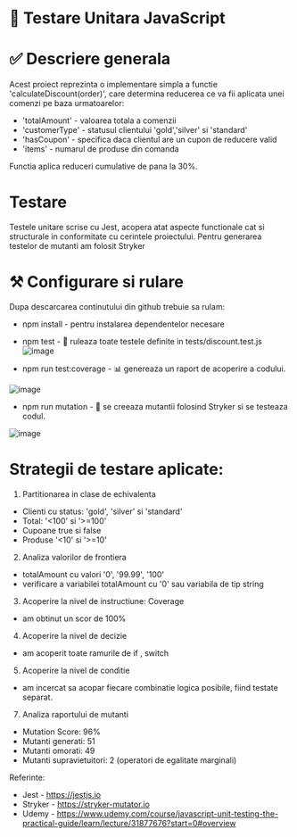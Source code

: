 # 🧪 Testare Unitara JavaScript 

# ✅ Descriere generala
Acest proiect reprezinta o implementare simpla a functie 'calculateDiscount(order)', care determina reducerea ce va fii aplicata unei comenzi pe baza urmatoarelor:

- 'totalAmount' - valoarea totala a comenzii
- 'customerType' - statusul clientului 'gold','silver' si 'standard'
- 'hasCoupon' - specifica daca clientul are un cupon de reducere valid
- 'items' - numarul de produse din comanda

Functia aplica reduceri cumulative de pana la 30%.

# Testare
Testele unitare scrise cu Jest, acopera atat aspecte functionale cat si structurale in conformitate cu cerintele proiectului.
Pentru generarea testelor de mutanti am folosit Stryker

# ⚒️ Configurare si rulare 
Dupa descarcarea continutului din github trebuie sa rulam:
- npm install - pentru instalarea dependentelor necesare
  
- npm test - 🔁 ruleaza toate testele definite in tests/discount.test.js
![image](https://github.com/user-attachments/assets/19752c65-3a5c-4d41-976b-5d412bd7faab)

- npm run test:coverage - 📊 genereaza un raport de acoperire a codului.

![image](https://github.com/user-attachments/assets/8e51b444-ce04-4220-b591-777d33cd09c1)

- npm run mutation - 🔬 se creeaza mutantii folosind Stryker si se testeaza codul.

![image](https://github.com/user-attachments/assets/274fbaac-4037-48ee-97e9-ca0b3d5b9bf4)


# Strategii de testare aplicate:

1. Partitionarea in clase de echivalenta
- Clienti cu status: 'gold', 'silver' si 'standard'
- Total: '<100' si '>=100'
- Cupoane true si false
- Produse '<10' si '>=10'

2. Analiza valorilor de frontiera
- totalAmount cu valori '0', '99.99', '100'
- verificare a variabilei totalAmount cu '0' sau variabila de tip string

3. Acoperire la nivel de instructiune: Coverage
- am obtinut un scor de 100%

4. Acoperire la nivel de decizie
- am acoperit toate ramurile de if , switch

5. Acoperire la nivel de conditie
- am incercat sa acopar fiecare combinatie logica posibile, fiind testate separat.

7. Analiza raportului de mutanti
- Mutation Score: 96%
- Mutanti generati: 51
- Mutanti omorati: 49
- Mutanti supravietuitori: 2 (operatori de egalitate marginali)

Referinte:
- Jest - https://jestjs.io
- Stryker - https://stryker-mutator.io
- Udemy - https://www.udemy.com/course/javascript-unit-testing-the-practical-guide/learn/lecture/31877676?start=0#overview
  

